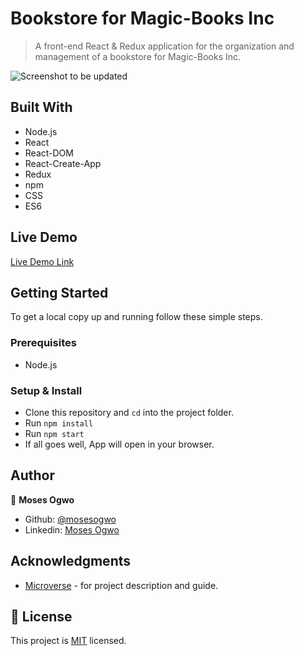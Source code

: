 # Bookstore for Magic-Books Inc 

> A front-end React & Redux application for the organization and management of a bookstore for Magic-Books Inc.

![ Screenshot to be updated](./app_screenshot.png)


## Built With

  - Node.js
  - React
  - React-DOM
  - React-Create-App
  - Redux
  - npm
  - CSS
  - ES6


## Live Demo

[Live Demo Link](https://mbi-bookstore.herokuapp.com/)


## Getting Started

To get a local copy up and running follow these simple steps.

### Prerequisites
  - Node.js

### Setup & Install
- Clone this repository and `cd` into the project folder.
- Run `npm install`
- Run `npm start` 
- If all goes well, App will open in your browser.


## Author

👤 **Moses Ogwo**

- Github: [@mosesogwo](https://github.com/mosesogwo)
- Linkedin: [Moses Ogwo](https://www.linkedin.com/in/moses-ogwo-327168114/)


## Acknowledgments
- [Microverse](https://www.microverse.org/) - for project description and guide.

## 📝 License

This project is [MIT](http://www.tldrlegal.com/license/mit-license) licensed.
